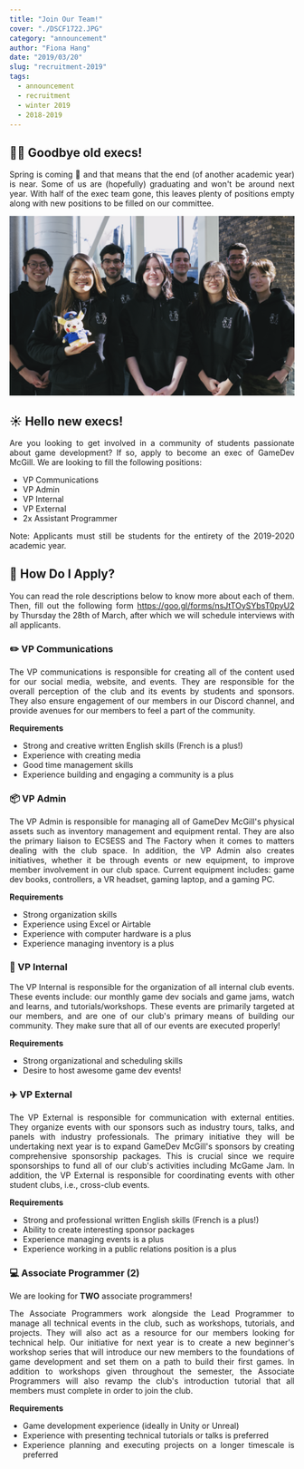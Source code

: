 ```yaml
---
title: "Join Our Team!"
cover: "./DSCF1722.JPG"
category: "announcement"
author: "Fiona Hang"
date: "2019/03/20"
slug: "recruitment-2019"
tags:
  - announcement
  - recruitment
  - winter 2019
  - 2018-2019
---
```


## 👩‍🎓 Goodbye old execs!

<div style="text-align: justify">Spring is coming 🌷 and that means that the end (of another academic year) is near. Some of us are (hopefully) graduating and won't be around next year. With half of the exec team gone, this leaves plenty of positions empty along with new positions to be filled on our committee.

![](execs.png)

## ☀️ Hello new execs!

Are you looking to get involved in a community of students passionate about game development? If so, apply to become an exec of GameDev McGill. We are looking to fill the following positions:

- VP Communications
- VP Admin
- VP Internal
- VP External
- 2x Assistant Programmer

Note: Applicants must still be students for the entirety of the 2019-2020 academic year.

## 🧐 How Do I Apply?

You can read the role descriptions below to know more about each of them. Then, fill out the following form https://goo.gl/forms/nsJtTOySYbsT0pyU2 by Thursday the 28th of March, after which we will schedule interviews with all applicants.

### ✏️ VP Communications

The VP communications is responsible for creating all of the content used for our social media, website, and events. They are responsible for the overall perception of the club and its events by students and sponsors. They also ensure engagement of our members in our Discord channel, and provide avenues for our members to feel a part of the community.

**Requirements**

- Strong and creative written English skills (French is a plus!)
- Experience with creating media
- Good time management skills
- Experience building and engaging a community is a plus

### 📦 VP Admin

The VP Admin is responsible for managing all of GameDev McGill's physical assets such as inventory management and equipment rental. They are also the primary liaison to ECSESS and The Factory when it comes to matters dealing with the club space. In addition, the VP Admin also creates initiatives, whether it be through events or new equipment, to improve member involvement in our club space. Current equipment includes: game dev books, controllers, a VR headset, gaming laptop, and a gaming PC.

**Requirements**

- Strong organization skills
- Experience using Excel or Airtable
- Experience with computer hardware is a plus
- Experience managing inventory is a plus

### 🎉 VP Internal

The VP Internal is responsible for the organization of all internal club events. These events include: our monthly game dev socials and game jams, watch and learns, and tutorials/workshops. These events are primarily targeted at our members, and are one of our club's primary means of building our community. They make sure that all of our events are executed properly!

**Requirements**

- Strong organizational and scheduling skills
- Desire to host awesome game dev events!

### ✈️ VP External

The VP External is responsible for communication with external entities. They organize events with our sponsors such as industry tours, talks, and panels with industry professionals. The primary initiative they will be undertaking next year is to expand GameDev McGill's sponsors by creating comprehensive sponsorship packages. This is crucial since we require sponsorships to fund all of our club's activities including McGame Jam. In addition, the VP External is responsible for coordinating events with other student clubs, i.e., cross-club events.

**Requirements**

- Strong and professional written English skills (French is a plus!)
- Ability to create interesting sponsor packages
- Experience managing events is a plus
- Experience working in a public relations position is a plus

### 💻 Associate Programmer (2)

We are looking for **TWO** associate programmers!

The Associate Programmers work alongside the Lead Programmer to manage all technical events in the club, such as workshops, tutorials, and projects. They will also act as a resource for our members looking for technical help. Our initiative for next year is to create a new beginner's workshop series that will introduce our new members to the foundations of game development and set them on a path to build their first games. In addition to workshops given throughout the semester, the Associate Programmers will also revamp the club's introduction tutorial that all members must complete in order to join the club.

**Requirements**

- Game development experience (ideally in Unity or Unreal)
- Experience with presenting technical tutorials or talks is preferred
- Experience planning and executing projects on a longer timescale is preferred

</div>
